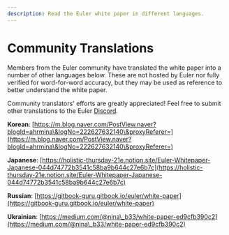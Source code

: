 ```yaml
---
description: Read the Euler white paper in different languages.
---
```


# Community Translations

Members from the Euler community have translated the white paper into a number of other languages below. These are not hosted by Euler nor fully verified for word-for-word accuracy, but they may be used as reference to better understand the white paper.&#x20;

Community translators' efforts are greatly appreciated! Feel free to submit other translations to the Euler [Discord](https://discord.com/invite/vyaufngA7n).&#x20;

**Korean**: [https://m.blog.naver.com/PostView.naver?blogId=ahrmina\&logNo=222627632140\&proxyReferer=](https://m.blog.naver.com/PostView.naver?blogId=ahrmina\&logNo=222627632140\&proxyReferer=)

**Japanese**: [https://holistic-thursday-21e.notion.site/Euler-Whitepaper-Japanese-044d74772b3541c58ba9b644c27e6b7c](https://holistic-thursday-21e.notion.site/Euler-Whitepaper-Japanese-044d74772b3541c58ba9b644c27e6b7c)

**Russian**: [https://gitbook-guru.gitbook.io/euler/white-paper](https://gitbook-guru.gitbook.io/euler/white-paper)

**Ukrainian**: [https://medium.com/@nina\_b33/white-paper-ed9cfb390c2](https://medium.com/@nina\_b33/white-paper-ed9cfb390c2)
